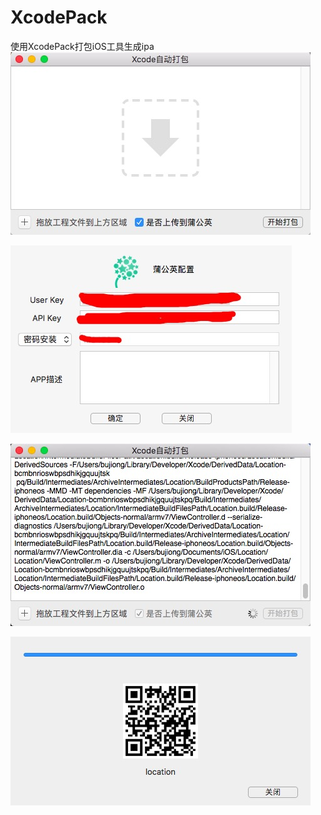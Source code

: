 # XcodePack

使用XcodePack打包iOS工具生成ipa
![工程打开](https://github.com/LJjack/XcodePack/blob/master/1.png)

![配置蒲公英界面](https://github.com/LJjack/XcodePack/blob/master/2.png)

![运行中](https://github.com/LJjack/XcodePack/blob/master/3.png)

![上传蒲公英后的结果](https://github.com/LJjack/XcodePack/blob/master/4.png)
